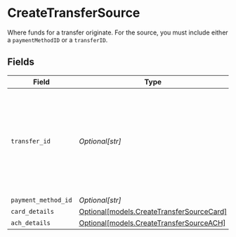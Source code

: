 # CreateTransferSource

Where funds for a transfer originate. For the source, you must include either a `paymentMethodID` or a `transferID`.


## Fields

| Field                                                                                                                                                                   | Type                                                                                                                                                                    | Required                                                                                                                                                                | Description                                                                                                                                                             |
| ----------------------------------------------------------------------------------------------------------------------------------------------------------------------- | ----------------------------------------------------------------------------------------------------------------------------------------------------------------------- | ----------------------------------------------------------------------------------------------------------------------------------------------------------------------- | ----------------------------------------------------------------------------------------------------------------------------------------------------------------------- |
| `transfer_id`                                                                                                                                                           | *Optional[str]*                                                                                                                                                         | :heavy_minus_sign:                                                                                                                                                      | A `transferID` is used to create a [transfer group](https://docs.moov.io/guides/money-movement/transfer-groups/), <br/>associating the new transfer with a parent transfer. |
| `payment_method_id`                                                                                                                                                     | *Optional[str]*                                                                                                                                                         | :heavy_minus_sign:                                                                                                                                                      | N/A                                                                                                                                                                     |
| `card_details`                                                                                                                                                          | [Optional[models.CreateTransferSourceCard]](../models/createtransfersourcecard.md)                                                                                      | :heavy_minus_sign:                                                                                                                                                      | N/A                                                                                                                                                                     |
| `ach_details`                                                                                                                                                           | [Optional[models.CreateTransferSourceACH]](../models/createtransfersourceach.md)                                                                                        | :heavy_minus_sign:                                                                                                                                                      | N/A                                                                                                                                                                     |